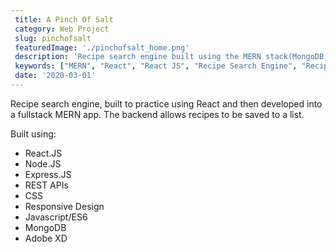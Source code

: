 ```yaml
---
 title: A Pinch Of Salt
 category: Web Project
 slug: pinchofsalt
 featuredImage: './pinchofsalt_home.png'
 description: 'Recipe search engine built using the MERN stack(MongoDB, Express, React & Node'
 keywords: ["MERN", "React", "React JS", "Recipe Search Engine", "Recipe API", "Node", "MongoDB", "Express"]
 date: '2020-03-01'
---
```


Recipe search engine, built to practice using React and then developed into a fullstack MERN app. The backend allows recipes to be saved to a list.

Built using:

- React.JS
- Node.JS
- Express.JS
- REST APIs
- CSS
- Responsive Design
- Javascript/ES6
- MongoDB
- Adobe XD